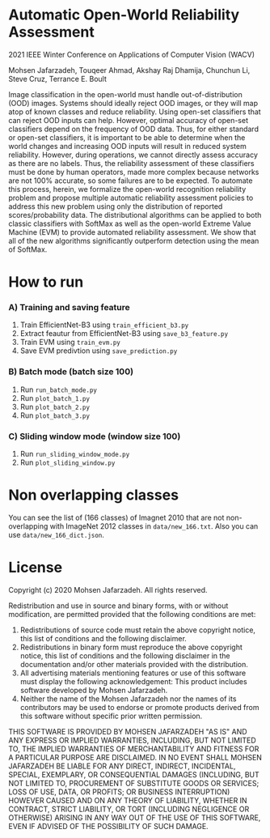 # Automatic Open-World Reliability Assessment


2021 IEEE Winter Conference on Applications of Computer Vision (WACV)


Mohsen Jafarzadeh,  Touqeer Ahmad,  Akshay Raj Dhamija, Chunchun Li, Steve Cruz, Terrance E. Boult


Image classification in the open-world must handle out-of-distribution (OOD) images. Systems should ideally reject OOD images, or they will map atop of known classes and reduce reliability. Using open-set classifiers that can reject OOD inputs can help. However, optimal accuracy of open-set classifiers depend on the frequency of OOD data. Thus, for either standard or open-set classifiers, it is important to be able to determine when the world changes and increasing OOD inputs will result in reduced system reliability. However, during operations, we cannot directly assess accuracy as there are no labels. Thus, the reliability assessment of these classifiers must be done by human operators, made more complex because networks are not 100% accurate, so some failures are to be expected.  To automate this process, herein, we formalize the open-world recognition reliability problem and propose multiple automatic reliability assessment policies to address this new problem using only the distribution of reported scores/probability data. The distributional algorithms can be applied to both classic classifiers with SoftMax as well as the open-world Extreme Value Machine (EVM) to provide automated reliability assessment. We show that all of the new algorithms significantly outperform detection using the mean of SoftMax.


# How to run

### A) Training and saving feature
1. Train EfficientNet-B3 using `train_efficient_b3.py`
2. Extract feautur from EfficientNet-B3 using `save_b3_feature.py`
3. Train EVM using `train_evm.py`
4. Save EVM predivtion using `save_prediction.py`

### B) Batch mode (batch size 100)

1. Run `run_batch_mode.py`
2. Run `plot_batch_1.py`
3. Run `plot_batch_2.py`
4. Run `plot_batch_3.py`

### C) Sliding window mode (window size 100)

1. Run `run_sliding_window_mode.py`
2. Run `plot_sliding_window.py`



# Non overlapping classes

You can see the list of (166 classes) of Imagnet 2010 that are not non-overlapping  with ImageNet 2012 classes in `data/new_166.txt`. Also you can use `data/new_166_dict.json`. 



# License

Copyright (c) 2020 Mohsen Jafarzadeh. All rights reserved.

Redistribution and use in source and binary forms, with or without modification, are permitted provided that the following conditions are met:

1. Redistributions of source code must retain the above copyright notice, this list of conditions and the following disclaimer.
2. Redistributions in binary form must reproduce the above copyright notice, this list of conditions and the following disclaimer in the documentation and/or other materials provided with the distribution.
3. All advertising materials mentioning features or use of this software must display the following acknowledgement: This product includes software developed by Mohsen Jafarzadeh.
4. Neither the name of the Mohsen Jafarzadeh nor the names of its contributors may be used to endorse or promote products derived from this software without specific prior written permission.

THIS SOFTWARE IS PROVIDED BY MOHSEN JAFARZADEH "AS IS" AND ANY EXPRESS OR IMPLIED WARRANTIES, INCLUDING, BUT NOT LIMITED TO, THE IMPLIED WARRANTIES OF MERCHANTABILITY AND FITNESS FOR A PARTICULAR PURPOSE ARE DISCLAIMED. IN NO EVENT SHALL MOHSEN JAFARZADEH BE LIABLE FOR ANY DIRECT, INDIRECT, INCIDENTAL, SPECIAL, EXEMPLARY, OR CONSEQUENTIAL DAMAGES (INCLUDING, BUT NOT LIMITED TO, PROCUREMENT OF SUBSTITUTE GOODS OR SERVICES; LOSS OF USE, DATA, OR PROFITS; OR BUSINESS INTERRUPTION) HOWEVER CAUSED AND ON ANY THEORY OF LIABILITY, WHETHER IN CONTRACT, STRICT LIABILITY, OR TORT (INCLUDING NEGLIGENCE OR OTHERWISE) ARISING IN ANY WAY OUT OF THE USE OF THIS SOFTWARE, EVEN IF ADVISED OF THE POSSIBILITY OF SUCH DAMAGE.



